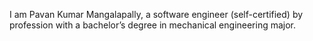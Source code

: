 I am Pavan Kumar Mangalapally, a software engineer (self-certified) by profession with a bachelor’s degree in mechanical engineering major.
